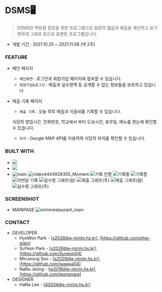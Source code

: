 # DSMS🖥️

>  DSMS란 백화점 점장을 위한 프로그램으로 점장의 월급과 매출을 계산하고 보기 편하게 그래프 등으로 표현한 프로그램입니다. 
* 개발 기간 : 2021.10.25 ~ 2021.11.08 (약 2주)

### FEATURE

* 메인 페이지
  * ```메인화면``` : 로그인과 회원가입 페이지에 접속할 수 있습니다.
  * ```회원가입&로그인``` : 매출과 실수령액 등 공개할 수 없는 정보들을 보호하고 있습니다
* 매출 기록 페이지
  * ```매출 기록``` : 오늘 하루 매출과 지출비를 기록할 수 있습니다. 
  <p>식당의 영업시간, 전화번호, 학교에서 부터 도보시간, 휴무일, 메뉴를 한눈에 확인할 수 있습니다.</p>
  
  * ```위치``` : Google MAP API를 이용하여 식당의 위치를 확인할 수 있습니다.
### BUILT WITH

* <img src="https://img.shields.io/badge/HTML5-E34F26?style=flat-square&logo=HTML5&logoColor=white"/></a>
* <img src="https://img.shields.io/badge/CSS3-1572B6?style=flat-square&logo=CSS3&logoColor=white"/></a>
* ![main](https://user-images.githubusercontent.com/79086141/154687643-7aa25fc9-85e4-43bd-8128-00b9956e04d2.jpg)
![video4444926355_Moment](https://user-images.githubusercontent.com/79086141/154687652-3e5743d2-6f8a-49a4-a0a6-b049c4d4f3e5.jpg)
![기록 안함](https://user-images.githubusercontent.com/79086141/154687662-2e54d536-3ec0-4087-8bbb-e34ca1e9c295.jpg)
![기록중](https://user-images.githubusercontent.com/79086141/154687672-8b72721a-6f3a-4832-b836-9ae15833ba39.jpg)
![기록함](https://user-images.githubusercontent.com/79086141/154687682-8091f37f-965e-498d-b01a-e090bd130684.jpg)
![이번달 기록](https://user-images.githubusercontent.com/79086141/154687698-7c6e43de-a04e-4860-bb3d-6d0e43c5379e.jpg)
![실수령 그래프(달)](https://user-images.githubusercontent.com/79086141/154687712-adc1d891-e587-4b4e-a01d-8c79ab7214ee.png)
![매출 그래프(주)](https://user-images.githubusercontent.com/79086141/154687730-e66e6b86-3b57-483a-9fea-6e4e80ca8d9e.png)
![매출 그래프(달)](https://user-images.githubusercontent.com/79086141/154687748-7f4e9f19-f202-43d9-948d-868b79381ab2.png)
![실수령 그래프(주)](https://user-images.githubusercontent.com/79086141/154687760-0f360f6b-26ee-4e27-94ce-3a97c2cec741.png)


### SCREENSHOT

* MAINPAGE
![mirimrestaurant_main](https://user-images.githubusercontent.com/79081836/125162459-e8c40e80-e1c2-11eb-9486-e6143d2d4157.JPG)


### CONTACT

* DEVELOPER
  * HyeWon Park - [s2028@e-mirim.hs.kr], [https://github.com/phw-plain]
  * SuYeon Park - [s2026@e-mirim.hs.kr], [https://github.com/Suyeon04]
  * MinJeong Seo - [s2029@e-mirim.hs.kr], [https://github.com/waawa04]
  * NaRa Jeong - [w2016@e-mirim.hs.kr], [https://github.com/jeongnara]
* DESIGNER
  * HaNa Lee - [d2034@e-mirim.hs.kr]
  
  
  
  
  
